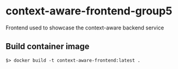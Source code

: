 # context-aware-frontend-group5
Frontend used to showcase the context-aware backend service

## Build container image
```
$> docker build -t context-aware-frontend:latest .
```